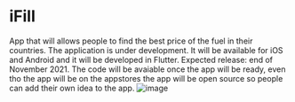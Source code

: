 # iFill
App that will allows people to find the best price of the fuel in their countries. The application is under development. It will be available for iOS and Android and it will be developed in Flutter. Expected release: end of November 2021. 
The code will be avaiable once the app will be ready, even tho the app will be on the appstores the app will be open source so people can add their own idea to the app. 
![image](https://user-images.githubusercontent.com/48321600/135481184-c0721f70-62d5-4303-8537-d69e6cd1f656.png)
